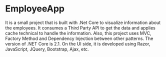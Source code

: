 # EmployeeApp
It is a small project that is built with .Net Core to visualize information about the employees. It consumes a Third Party API to get the data and applies cache technical to handle the information. Also, this project uses MVC, Factory Method and Dependency Injection between other patterns. 
The version of .NET Core is 2.1. 
On the UI side, it is developed using Razor, JavaScript, JQuery, Bootstrap, Ajax, etc. 
